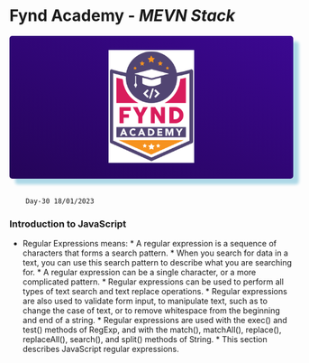 # Fynd Academy - _MEVN Stack_

<center>

<div style="padding:25px 0 25px 0 ;background: linear-gradient(25deg, #000000, #5d0ce4);background-size: 400% 400%;color:#fff;border-radius:5px;box-shadow: 10px 10px 5px lightblue;">

<img style="background:transparent" src="../assets/6037ed523cde7f1958341705_logo-removebg-preview.png" height="200"/>


</div>
</center>
<br/>

        Day-30 18/01/2023


### Introduction to JavaScript 

* Regular Expressions means:
        * A regular expression is a sequence of characters that forms a search pattern.
        * When you search for data in a text, you can use this search pattern to describe what you are searching for.
        * A regular expression can be a single character, or a more complicated pattern.
        * Regular expressions can be used to perform all types of text search and text replace operations.
        * Regular expressions are also used to validate form input, to manipulate text, such as to change the case of text, or to remove whitespace from the beginning and end of a string.
        * Regular expressions are used with the exec() and test() methods of RegExp, and with the match(), matchAll(), replace(), replaceAll(), search(), and split() methods of String.
        * This section describes JavaScript regular expressions.
